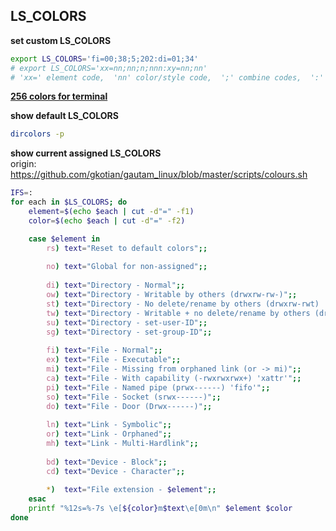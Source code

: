 LS_COLORS
---

**set custom LS_COLORS**  
```sh
export LS_COLORS='fi=00;38;5;202:di=01;34'
# export LS_COLORS='xx=nn;nn;n;nnn:xy=nn;nn'
# 'xx=' element code,  'nn' color/style code,  ';' combine codes,  ':' elements separator
```

[**256 colors for terminal**](https://github.com/rern/bash_tips/blob/master/color.md)

**show default LS_COLORS**  
```sh
dircolors -p
```

**show current assigned LS_COLORS**  
origin: https://github.com/gkotian/gautam_linux/blob/master/scripts/colours.sh  
```sh
IFS=:
for each in $LS_COLORS; do
    element=$(echo $each | cut -d"=" -f1)
    color=$(echo $each | cut -d"=" -f2)

    case $element in
        rs) text="Reset to default colors";;
        
        no) text="Global for non-assigned";;
        
        di) text="Directory - Normal";;
        ow) text="Directory - Writable by others (drwxrw-rw-)";;
        st) text="Directory - No delete/rename by others (drwxrw-rwt) 'sticky'";;
        tw) text="Directory - Writable + no delete/rename by others (drwxrwxrwt)";;
        su) text="Directory - set-user-ID";;
        sg) text="Directory - set-group-ID";;
        
        fi) text="File - Normal";;
        ex) text="File - Executable";;
        mi) text="File - Missing from orphaned link (or -> mi)";;
        ca) text="File - With capability (-rwxrwxrwx+) 'xattr'";;
        pi) text="File - Named pipe (prwx------) 'fifo'";;
        so) text="File - Socket (srwx------)";;
        do) text="File - Door (Drwx------)";;
                
        ln) text="Link - Symbolic";;
        or) text="Link - Orphaned";;
        mh) text="Link - Multi-Hardlink";;
        
        bd) text="Device - Block";;
        cd) text="Device - Character";;
        
        *)  text="File extension - $element";;
    esac
    printf "%12s=%-7s \e[${color}m$text\e[0m\n" $element $color
done
```
